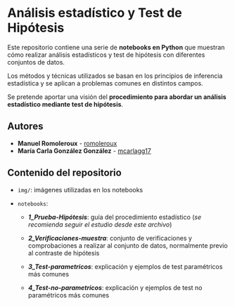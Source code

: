 # Análisis estadístico y Test de Hipótesis

Este repositorio contiene una serie de **notebooks en Python** que muestran cómo realizar análisis estadísticos y test de hipótesis con diferentes conjuntos de datos. 

Los métodos y técnicas utilizados se basan en los principios de inferencia estadística y se aplican a problemas comunes en distintos campos.

Se pretende aportar una visión del **procedimiento para abordar un análisis estadístico mediante test de hipótesis**. 

## Autores

* **Manuel Romoleroux** - [romoleroux](https://github.com/romoleroux)
* **María Carla González González** - [mcarlagg17](https://github.com/mcarlagg17)

## Contenido del repositorio

- `img/`: imágenes utilizadas en los notebooks

- `notebooks`:

    - ***1_Prueba-Hipótesis***: guía del procedimiento estadístico (*se recomienda seguir el estudio desde este archivo*)

    - ***2_Verificaciones-muestra***: conjunto de verificaciones y comprobaciones a realizar al conjunto de datos, normalmente previo al contraste de hipótesis

    - ***3_Test-parametricos***: explicación y ejemplos de test paramétricos más comunes

    - ***4_Test-no-parametricos***: explicación y ejemplos de test no paramétricos más comunes

